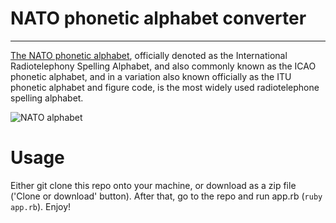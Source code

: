 # NATO phonetic alphabet converter
---
[The NATO phonetic alphabet](https://en.wikipedia.org/wiki/NATO_phonetic_alphabet), officially denoted as the International Radiotelephony Spelling Alphabet, and also commonly known as the ICAO phonetic alphabet, and in a variation also known officially as the ITU phonetic alphabet and figure code, is the most widely used radiotelephone spelling alphabet.

![NATO alphabet](https://en.wikipedia.org/wiki/NATO_phonetic_alphabet#/media/File:FAA_Phonetic_and_Morse_Chart2.svg)

# Usage
Either git clone this repo onto your machine, or download as a zip file ('Clone or download' button). After that, go to the repo and run app.rb (`ruby app.rb`).
Enjoy!
